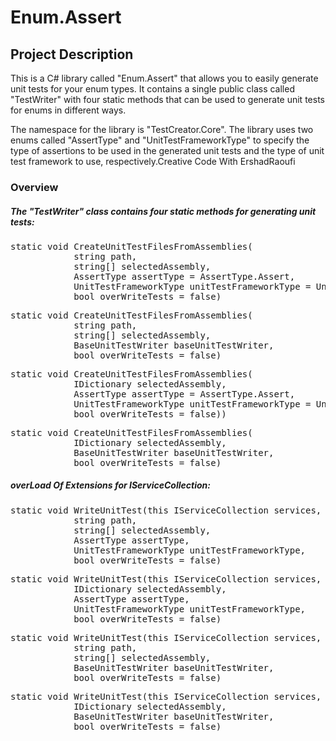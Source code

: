 # Enum.Assert  

## Project Description
This is a C# library called "Enum.Assert" that allows you to easily generate unit tests for your enum types. It contains a single public class called "TestWriter" with four static methods that can be used to generate unit tests for enums in different ways.

The namespace for the library is "TestCreator.Core". The library uses two enums called "AssertType" and "UnitTestFrameworkType" to specify the type of assertions to be used in the generated unit tests and the type of unit test framework to use, respectively.Creative Code With ErshadRaoufi

### Overview
##### The "TestWriter" class contains four static methods for generating unit tests:
 
<pre>static void CreateUnitTestFilesFromAssemblies(
            string path,
            string[] selectedAssembly,
            AssertType assertType = AssertType.Assert,
            UnitTestFrameworkType unitTestFrameworkType = UnitTestFrameworkType.XUnit,
            bool overWriteTests = false)</pre>

<pre>static void CreateUnitTestFilesFromAssemblies(
            string path,
            string[] selectedAssembly,
            BaseUnitTestWriter baseUnitTestWriter,
            bool overWriteTests = false)</pre>
            
<pre>static void CreateUnitTestFilesFromAssemblies(
            IDictionary<string, string> selectedAssembly,
            AssertType assertType = AssertType.Assert,
            UnitTestFrameworkType unitTestFrameworkType = UnitTestFrameworkType.XUnit,
            bool overWriteTests = false))</pre>
            
<pre>static void CreateUnitTestFilesFromAssemblies(
            IDictionary<string, string> selectedAssembly,
            BaseUnitTestWriter baseUnitTestWriter,
            bool overWriteTests = false)</pre>

##### overLoad Of Extensions for IServiceCollection: 

<pre>static void WriteUnitTest(this IServiceCollection services,
            string path,
            string[] selectedAssembly,
            AssertType assertType,
            UnitTestFrameworkType unitTestFrameworkType,
            bool overWriteTests = false)</pre>
            
<pre>static void WriteUnitTest(this IServiceCollection services,
            IDictionary<string, string> selectedAssembly,
            AssertType assertType,
            UnitTestFrameworkType unitTestFrameworkType,
            bool overWriteTests = false)</pre>
            
<pre>static void WriteUnitTest(this IServiceCollection services,
            string path,
            string[] selectedAssembly,
            BaseUnitTestWriter baseUnitTestWriter,
            bool overWriteTests = false)</pre>

<pre>static void WriteUnitTest(this IServiceCollection services,
            IDictionary<string, string> selectedAssembly,
            BaseUnitTestWriter baseUnitTestWriter,
            bool overWriteTests = false)</pre>
